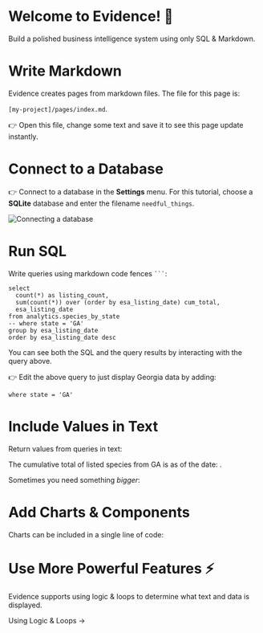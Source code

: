 # Welcome to Evidence! 👋
Build a polished business intelligence system using only SQL & Markdown.

# Write Markdown
Evidence creates pages from markdown files. The file for this page is:

`[my-project]/pages/index.md`.

👉 Open this file, change some text and save it to see this page update instantly.

# Connect to a Database
👉 Connect to a database in the **Settings** menu. For this tutorial, choose a **SQLite** database and enter the filename `needful_things`. 

![Connecting a database](connect-db.gif)

# Run SQL
Write queries using markdown code fences ` ``` `:

```species_in_ga
select
  count(*) as listing_count,
  sum(count(*)) over (order by esa_listing_date) cum_total,
  esa_listing_date
from analytics.species_by_state
-- where state = 'GA'
group by esa_listing_date
order by esa_listing_date desc
```

You can see both the SQL and the query results by interacting with the query above.

👉 Edit the above query to just display Georgia data by adding:

`where state = 'GA'`

# Include Values in Text
Return values from queries in text: 

The cumulative total of listed species from GA is <Value data={species_in_ga} column=cum_total/>
as of the date: <Value data={species_in_ga} column=esa_listing_date/>.

Sometimes you need something *bigger*: 
<BigValue data={species_in_ga} value=cum_total />

# Add Charts & Components
Charts can be included in a single line of code:
<LineChart data={species_in_ga} x=esa_listing_date y=cum_total/>

# Use More Powerful Features ⚡
Evidence supports using logic & loops to determine what text and data is displayed.

<BigLink href="/powerful-features">Using Logic & Loops &rarr;</BigLink>
